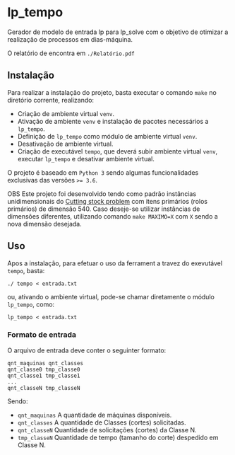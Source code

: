 # lp_tempo

Gerador de modelo de entrada lp para lp_solve com o objetivo de otimizar a realização de processos em dias-máquina.

O relatório de encontra em `./Relatório.pdf`

## Instalação

Para realizar a instalação do projeto, basta executar o comando `make` no diretório corrente, realizando:
- Criação de ambiente virtual `venv`.
- Ativação de ambiente `venv` e instalação de pacotes necessários a `lp_tempo`.
- Definição de `lp_tempo` como módulo de ambiente virtual `venv`.
- Desativação de ambiente virtual.
- Criação de executável `tempo`, que deverá subir ambiente virtual `venv`, executar `lp_tempo` e desativar ambiente virtual.

O projeto é baseado em `Python 3` sendo algumas funcionalidades exclusivas das versões `>= 3.6`. 

OBS Este projeto foi desenvolvido tendo como padrão instâncias unidimensionais do [Cutting stock problem](https://en.wikipedia.org/wiki/Cutting_stock_problem) com itens primários (rolos primários) de dimensão 540. Caso deseje-se utilizar instâncias de dimensões diferentes, utilizando comando `make MAXIMO=X` com `X` sendo a nova dimensão desejada.

## Uso

Apos a instalação, para efetuar o uso da ferrament a travez do exevutável `tempo`, basta:

`./ tempo < entrada.txt`

ou, ativando o ambiente virtual, pode-se chamar diretamente o módulo `lp_tempo`, como:

`lp_tempo < entrada.txt`

### Formato de entrada

O arquivo de entrada deve conter o seguinter formato:
```
qnt_maquinas qnt_classes
qnt_classe0 tmp_classe0
qnt_classe1 tmp_classe1
...
qnt_classeN tmp_classeN
```

Sendo:
- `qnt_maquinas` A quantidade de máquinas disponíveis.
- `qnt_classes` A quantidade de Classes (cortes) solicitadas.
- `qnt_classeN` Quantidade de solicitações (cortes) da Classe N.
- `tmp_classeN` Quantidade de tempo (tamanho do corte) despedido em Classe N.


